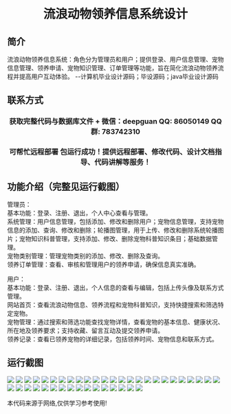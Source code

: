 <p><h1 align="center">流浪动物领养信息系统设计</h1></p>

## 简介
流浪动物领养信息系统：角色分为管理员和用户；提供登录、用户信息管理、宠物信息管理、领养申请、宠物知识管理、订单管理等功能，旨在简化流浪动物领养流程并提高用户互动体验。    --计算机毕业设计源码；毕设源码；java毕业设计源码


## 联系方式
<p><h3 align="center">获取完整代码与数据库文件 + 微信：deepguan QQ: 86050149 QQ群: 783742310</h3></p>
<p><h3 align="center">可帮忙远程部署 包运行成功！提供远程部署、修改代码、设计文档指导、代码讲解等服务！</h3></p>

## 功能介绍（完整见运行截图）
管理员：  
基本功能：登录、注册、退出，个人中心查看与管理。  
系统管理：用户信息管理，包括添加、修改和删除用户；宠物信息管理，支持宠物信息的添加、查询、修改和删除；轮播图管理，用于上传、修改和删除系统轮播图片；宠物知识科普管理，支持添加、修改、删除宠物科普知识条目；基础数据管理。  
宠物类别管理：管理宠物类别的添加、修改、删除及查询。  
领养订单管理：查看、审核和管理用户的领养申请，确保信息真实准确。  

用户：  
基本功能：登录、注册、退出，个人信息的查看与编辑，包括上传头像及联系方式管理。  
网站首页：查看流浪动物信息、领养流程和宠物科普知识，支持快捷搜索和筛选特定宠物。  
宠物管理：通过搜索和筛选功能查找宠物详情，查看宠物的基本信息、健康状况、所在地及领养要求；支持收藏、留言互动及提交领养申请。  
领养记录：查看已领养宠物的详细记录，包括领养时间、宠物信息和联系方式。


## 运行截图
![](img/001.jpg)
![](img/002.jpg)
![](img/003.jpg)
![](img/004.jpg)
![](img/005.jpg)
![](img/006.jpg)
![](img/007.jpg)
![](img/008.jpg)
![](img/009.jpg)
![](img/010.jpg)
![](img/011.jpg)
![](img/012.jpg)
![](img/013.jpg)
![](img/014.jpg)
![](img/015.jpg)
![](img/016.jpg)
![](img/017.jpg)
![](img/018.jpg)
![](img/019.jpg)
![](img/020.jpg)
![](img/021.jpg)
![](img/022.jpg)
![](img/023.jpg)
![](img/024.jpg)
![](img/025.jpg)
![](img/026.jpg)
![](img/027.jpg)
![](img/028.jpg)
![](img/029.jpg)
![](img/030.jpg)
![](img/031.jpg)
![](img/032.jpg)
![](img/033.jpg)
![](img/034.jpg)
![](img/035.jpg)
![](img/036.jpg)
![](img/037.jpg)
![](img/038.jpg)
![](img/039.jpg)
![](img/040.jpg)
![](img/041.jpg)

<p>本代码来源于网络,仅供学习参考使用!</p>
